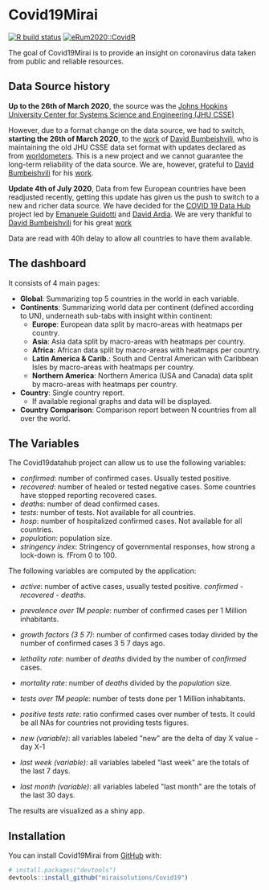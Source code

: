 
<!-- README.md is generated from README.Rmd. Please edit that file -->

# Covid19Mirai

<!-- badges: start -->

[![R build
status](https://github.com/miraisolutions/Covid19/workflows/CI-CD/badge.svg)](https://github.com/miraisolutions/Covid19/actions)
[![eRum2020::CovidR](https://badgen.net/https/runkit.io/erum2020-covidr/badge/branches/master/vitalini-covid19?cache=300)](https://milano-r.github.io/erum2020-covidr-contest/vitalini-covid19.html)
<!-- badges: end -->

The goal of Covid19Mirai is to provide an insight on coronavirus data
taken from public and reliable resources.

## Data Source history

**Up to the 26th of March 2020**, the source was the [Johns Hopkins
University Center for Systems Science and Engineering (JHU
CSSE)](https://github.com/CSSEGISandData/COVID-19)

However, due to a format change on the data source, we had to switch,
**starting the 26th of March 2020**, to the
[work](https://github.com/bumbeishvili/covid19-daily-data) of [David
Bumbeishvili](https://github.com/bumbeishvili), who is maintaining the
old JHU CSSE data set format with updates declared as from
[worldometers](https://www.worldometers.info/coronavirus/). This is a
new project and we cannot guarantee the long-term reliability of the
data source. We are, however, grateful to [David
Bumbeishvili](https://github.com/bumbeishvili) for his
[work](https://github.com/bumbeishvili/covid19-daily-data).

**Update 4th of July 2020**, Data from few European countries have been
readjusted recently, getting this update has given us the push to switch
to a new and richer data source. We have decided for the [COVID 19 Data
Hub](https://covid19datahub.io/) project led by [Emanuele
Guidotti](https://guidotti.dev/) and [David
Ardia](https://ardiad.github.io/). We are very thankful to [David
Bumbeishvili](https://github.com/bumbeishvili) for his great
[work](https://github.com/bumbeishvili/covid19-daily-data)

Data are read with 40h delay to allow all countries to have them available.

## The dashboard

It consists of 4 main pages:

  - **Global**: Summarizing top 5 countries in the world in each
    variable.  
  - **Continents**: Summarizing world data per continent (defined
    according to UN), underneath sub-tabs with insight within continent:
      - **Europe**: European data split by macro-areas with heatmaps per
        country.  
      - **Asia**: Asia data split by macro-areas with heatmaps per
        country.  
      - **Africa**: African data split by macro-areas with heatmaps per
        country.  
      - **Latin America & Carib.**: South and Central American with
        Caribbean Isles by macro-areas with heatmaps per country.  
      - **Northern America**: Northern America (USA and Canada) data
        split by macro-areas with heatmaps per country.  
  - **Country**: Single country report.  
      - If available regional graphs and data will be displayed.
  - **Country Comparison**: Comparison report between N countries from
    all over the world.

## The Variables

The Covid19datahub project can allow us to use the following variables:

  - *confirmed*: number of confirmed cases. Usually tested positive.  
  - *recovered*: number of healed or tested negative cases. Some
    countries have stopped reporting recovered cases.  
  - *deaths*: number of dead confirmed cases.  
  - *tests*: number of tests. Not available for all countries.  
  - *hosp*: number of hospitalized confirmed cases. Not available for
    all countries.  
  - *population*: population size.
  - *stringency index*: Stringency of governmental responses, how strong a lock-down is. fFrom 0 to 100.


The following variables are computed by the application:

  - *active*: number of active cases, usually tested positive.
    *confirmed* - *recovered* - *deaths*.  
  - *prevalence over 1M people*: number of confirmed cases per 1 Million
    inhabitants.  
  - *growth factors (3 5 7)*: number of confirmed cases today divided by
    the number of confirmed cases 3 5 7 days ago.  
  - *lethality rate*: number of *deaths* divided by the number of
    *confirmed* cases.  
  - *mortality rate*: number of *deaths* divided by the *population*
    size.
  - *tests over 1M people*: number of tests done per 1 Million
    inhabitants.  
  - *positive tests rate*: ratio confirmed cases over number of tests. 
     It could be all NAs for countries not providing tests figures.

  - *new (variable)*: all variables labeled "new" are the delta of day X value - day X-1
  - *last week (variable)*: all variables labeled "last week" are the totals of the last 7 days.
  - *last month (variable)*: all variables labeled "last month" are the totals of the last 30 days.

  
The results are visualized as a shiny app.

## Installation

You can install Covid19Mirai from [GitHub](https://github.com/) with:

``` r
# install.packages("devtools")
devtools::install_github("miraisolutions/Covid19")
```
